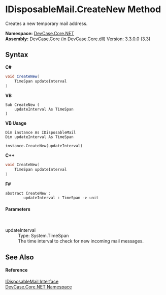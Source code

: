 # IDisposableMail.CreateNew Method 
 

Creates a new temporary mail address.

**Namespace:**&nbsp;<a href="N_DevCase_Core_NET">DevCase.Core.NET</a><br />**Assembly:**&nbsp;DevCase.Core (in DevCase.Core.dll) Version: 3.3.0.0 (3.3)

## Syntax

**C#**<br />
``` C#
void CreateNew(
	TimeSpan updateInterval
)
```

**VB**<br />
``` VB
Sub CreateNew ( 
	updateInterval As TimeSpan
)
```

**VB Usage**<br />
``` VB Usage
Dim instance As IDisposableMail
Dim updateInterval As TimeSpan

instance.CreateNew(updateInterval)
```

**C++**<br />
``` C++
void CreateNew(
	TimeSpan updateInterval
)
```

**F#**<br />
``` F#
abstract CreateNew : 
        updateInterval : TimeSpan -> unit 

```


#### Parameters
&nbsp;<dl><dt>updateInterval</dt><dd>Type: System.TimeSpan<br />The time interval to check for new incoming mail messages.</dd></dl>

## See Also


#### Reference
<a href="T_DevCase_Core_NET_IDisposableMail">IDisposableMail Interface</a><br /><a href="N_DevCase_Core_NET">DevCase.Core.NET Namespace</a><br />